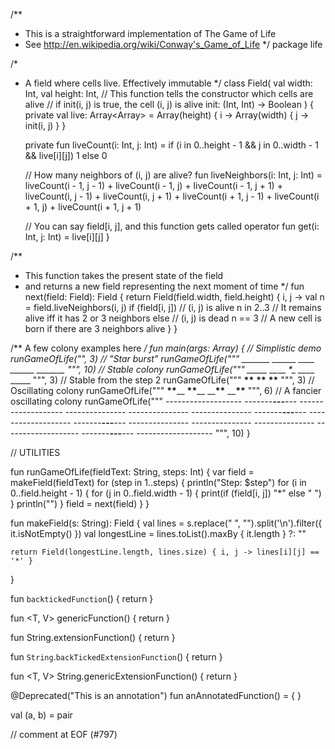 /**
 * This is a straightforward implementation of The Game of Life
 * See http://en.wikipedia.org/wiki/Conway's_Game_of_Life
 */
package life

/*
 * A field where cells live. Effectively immutable
 */
class Field(
        val width: Int,
        val height: Int,
        // This function tells the constructor which cells are alive
        // if init(i, j) is true, the cell (i, j) is alive
        init: (Int, Int) -> Boolean
) {
    private val live: Array<Array<Boolean>> = Array(height) { i -> Array(width) { j -> init(i, j) } }

    private fun liveCount(i: Int, j: Int)
            = if (i in 0..height - 1 &&
            j in 0..width - 1 &&
            live[i][j]) 1 else 0

    // How many neighbors of (i, j) are alive?
    fun liveNeighbors(i: Int, j: Int) =
            liveCount(i - 1, j - 1) +
                    liveCount(i - 1, j) +
                    liveCount(i - 1, j + 1) +
                    liveCount(i, j - 1) +
                    liveCount(i, j + 1) +
                    liveCount(i + 1, j - 1) +
                    liveCount(i + 1, j) +
                    liveCount(i + 1, j + 1)

    // You can say field[i, j], and this function gets called
    operator fun get(i: Int, j: Int) = live[i][j]
}

/**
 * This function takes the present state of the field
 * and returns a new field representing the next moment of time
 */
fun next(field: Field): Field {
    return Field(field.width, field.height) { i, j ->
        val n = field.liveNeighbors(i, j)
        if (field[i, j])
        // (i, j) is alive
            n in 2..3 // It remains alive iff it has 2 or 3 neighbors
        else
        // (i, j) is dead
            n == 3 // A new cell is born if there are 3 neighbors alive
    }
}

/** A few colony examples here */
fun main(args: Array<String>) {
    // Simplistic demo
    runGameOfLife("***", 3)
    // "Star burst"
    runGameOfLife("""
        _______
        ___*___
        __***__
        ___*___
        _______
    """, 10)
    // Stable colony
    runGameOfLife("""
        _____
        __*__
        _*_*_
        __*__
        _____
    """, 3)
    // Stable from the step 2
    runGameOfLife("""
        __**__
        __**__
        __**__
    """, 3)
    // Oscillating colony
    runGameOfLife("""
        __**____
        __**____
        ____**__
        ____**__
    """, 6)
    // A fancier oscillating colony
    runGameOfLife("""
        -------------------
        -------***---***---
        -------------------
        -----*----*-*----*-
        -----*----*-*----*-
        -----*----*-*----*-
        -------***---***---
        -------------------
        -------***---***---
        -----*----*-*----*-
        -----*----*-*----*-
        -----*----*-*----*-
        -------------------
        -------***---***---
        -------------------
    """, 10)
}

// UTILITIES

fun runGameOfLife(fieldText: String, steps: Int) {
    var field = makeField(fieldText)
    for (step in 1..steps) {
        println("Step: $step")
        for (i in 0..field.height - 1) {
            for (j in 0..field.width - 1) {
                print(if (field[i, j]) "*" else " ")
            }
            println("")
        }
        field = next(field)
    }
}

fun makeField(s: String): Field {
    val lines = s.replace(" ", "").split('\n').filter({ it.isNotEmpty() })
    val longestLine = lines.toList().maxBy { it.length } ?: ""

    return Field(longestLine.length, lines.size) { i, j -> lines[i][j] == '*' }
}

fun `backtickedFunction`() {
    return
}

fun <T, V> genericFunction() {
    return
}

fun String.extensionFunction() {
   return
}

fun `String`.`backTickedExtensionFunction`() {
   return
}

fun <T, V> String.genericExtensionFunction() {
   return
}

@Deprecated("This is an annotation")
fun anAnnotatedFunction() = {
}

val (a, b) = pair

// comment at EOF (#797)
